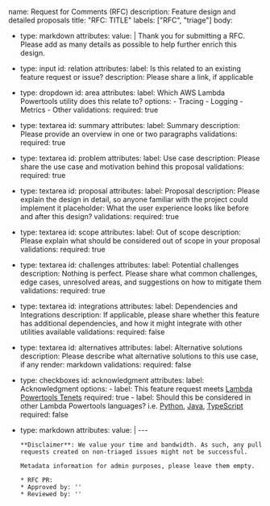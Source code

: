 name: Request for Comments (RFC)
description: Feature design and detailed proposals
title: "RFC: TITLE"
labels: ["RFC", "triage"]
body:
  - type: markdown
    attributes:
      value: |
        Thank you for submitting a RFC. Please add as many details as possible to help further enrich this design.
  - type: input
    id: relation
    attributes:
      label: Is this related to an existing feature request or issue?
      description: Please share a link, if applicable
  - type: dropdown
    id: area
    attributes:
      label: Which AWS Lambda Powertools utility does this relate to?
      options:
        - Tracing
        - Logging
        - Metrics
        - Other
    validations:
      required: true
  - type: textarea
    id: summary
    attributes:
      label: Summary
      description: Please provide an overview in one or two paragraphs
    validations:
      required: true
  - type: textarea
    id: problem
    attributes:
      label: Use case
      description: Please share the use case and motivation behind this proposal
    validations:
      required: true
  - type: textarea
    id: proposal
    attributes:
      label: Proposal
      description: Please explain the design in detail, so anyone familiar with the project could implement it
      placeholder: What the user experience looks like before and after this design?
    validations:
      required: true
  - type: textarea
    id: scope
    attributes:
      label: Out of scope
      description: Please explain what should be considered out of scope in your proposal
    validations:
      required: true
  - type: textarea
    id: challenges
    attributes:
      label: Potential challenges
      description: Nothing is perfect. Please share what common challenges, edge cases, unresolved areas, and suggestions on how to mitigate them
    validations:
      required: true
  - type: textarea
    id: integrations
    attributes:
      label: Dependencies and Integrations
      description: If applicable, please share whether this feature has additional dependencies, and how it might integrate with other utilities available
    validations:
      required: false
  - type: textarea
    id: alternatives
    attributes:
      label: Alternative solutions
      description: Please describe what alternative solutions to this use case, if any
      render: markdown
    validations:
      required: false
  - type: checkboxes
    id: acknowledgment
    attributes:
      label: Acknowledgment
      options:
        - label: This feature request meets [Lambda Powertools Tenets](https://awslabs.github.io/aws-lambda-powertools-dotnet/tenets/)
          required: true
        - label: Should this be considered in other Lambda Powertools languages? i.e. [Python](https://github.com/awslabs/aws-lambda-powertools-python), [Java](https://github.com/awslabs/aws-lambda-powertools-java/), [TypeScript](https://github.com/awslabs/aws-lambda-powertools-typescript/)
          required: false
  - type: markdown
    attributes:
      value: |
        ---

        **Disclaimer**: We value your time and bandwidth. As such, any pull requests created on non-triaged issues might not be successful.

        Metadata information for admin purposes, please leave them empty.

        * RFC PR:
        * Approved by: ''
        * Reviewed by: ''